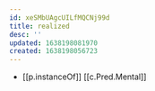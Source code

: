 ```yaml
---
id: xeSMbUAgcUILfMQCNj99d
title: realized
desc: ''
updated: 1638198081970
created: 1638198056723
---
```




- [[p.instanceOf]] [[c.Pred.Mental]]
